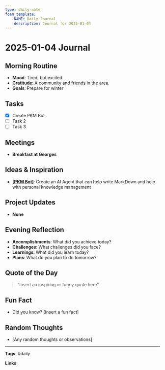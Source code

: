 ```yaml
---
type: daily-note
foam_template:
    NAME: Daily Journal
    description: Journal for 2025-01-04
---
```


# 2025-01-04 Journal

## Morning Routine

- **Mood**: Tired, but excited
- **Gratitude**: A community and friends in the area.
- **Goals**: Prepare for winter

## Tasks

- [x] Create PKM Bot
- [ ] Task 2
- [ ] Task 3

## Meetings

- **Breakfast at Georges**

## Ideas & Inspiration

- **[[PKM Bot]]**: Create an AI Agent that can help write MarkDown and help with personal knowledge management

## Project Updates

- **None**

## Evening Reflection

- **Accomplishments**: What did you achieve today?
- **Challenges**: What challenges did you face?
- **Learnings**: What did you learn today?
- **Plans**: What do you plan to do tomorrow?

## Quote of the Day

> "Insert an inspiring or funny quote here"

## Fun Fact

- Did you know? [Insert a fun fact]

## Random Thoughts

- [Any random thoughts or observations]

---

**Tags**: #daily

**Links**:


[//begin]: # "Autogenerated link references for markdown compatibility"
[PKM Bot]: <../ideas/PKM Bot.md> "ideas/PKM Bot"
[//end]: # "Autogenerated link references"
